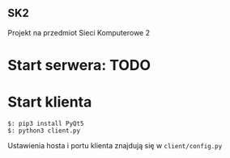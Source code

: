 ## SK2

Projekt na przedmiot Sieci Komputerowe 2

# Start serwera: TODO

# Start klienta
```
$: pip3 install PyQt5
$: python3 client.py
```

Ustawienia hosta i portu klienta znajdują się w `client/config.py`
